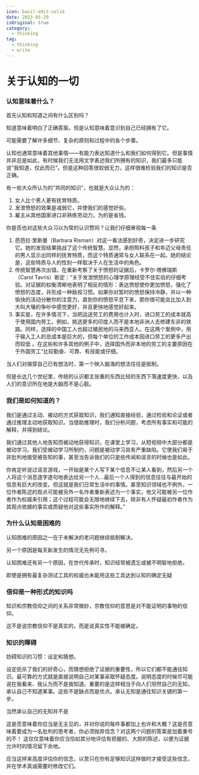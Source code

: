 ```yaml
---
icon: basil:edit-solid
date: 2023-05-29
isOriginal: true
category:
  - thinking
tag:
  - thinking
  - write
---
```


# 关于认知的一切

### 认知意味着什么？

首先认知和知道之间有什么区别吗？

知道意味着明白了正确答案。但是认知意味着意识到自己已经拥有了它。

可能需要了解许多细节、复杂的原则和过程中的各个步骤。

认知也通常意味着其他事情——有能力表达知道什么和我们如何得到它。但是事情并非总是如此，有时候我们无法用文字表述我们所拥有的知识，我们最多只能说”我知道，仅此而已“。但是这种回答很软弱无力，这样很难检验我们的知识是否正确。

有一些大众所认为的”共同的知识“，也就是大众认为的：

1. 女人比个男人更有抚育特质。
2. 发泄愤怒的效果是减弱它，并使我们的感觉好些。
3. 雇主从其他国家进口非熟练劳动力，为的是省钱。

你是否也对这些大众习以为常的认识赞同？让我们仔细审视每一条

1. 芭芭拉·里斯曼（Barbara Risman）对这一看法感到好奇，决定进一步研究它。她的发现结果挑战了这个传统智慧。显然，承担照料孩子和年迈父母责任的男人显示出同样的抚育特质，而这个特质通常与女人联系在一起。她的结论是，这些特质与人的性别一样取决于人在生活中的角色。
2. 传统智慧再次出错。在重新考察了关于愤怒的证据后，卡罗尔·塔佛瑞斯（Carol Tavris）断定：“关于发泄愤怒的心理学原理经受不住实验的仔细考验。对证据的权衡清晰地表明了相反的情形：表达愤怒使你更加愤怒，强化了愤怒的态度，并形成一种敌视习惯。如果你对暂时的愤怒保持冷静，并以一种愉快的活动分散你的注意力，直到你的愤怒平息下来，那你很可能会比加入到大叫大嚷的争吵中感觉更好，并且更快地感觉好起来。
3. 事实是，在许多情况下，当把运送劳工的费用也计入时，进口劳工的成本就高于使用国内劳工。例如，挑选更多的印度人而不是本地非洲人去修建东非的铁路。同样，选择的中国工人也超过殖民地的马来西亚人。在这两个案例中，用于输入工人的总成本是巨大的，但每个单位的工作成本因进口劳工的更多产出而较低
。在这些和许多其他的例子中，选择国外而非本地的劳工的主要原因在于外国劳工“比较勤奋、可靠、有技能或仔细。

当人们对揭穿自己已有想法时，第一个映入脑海的想法往往是抵制。

但是长达几个世纪里，传统的认识都主张重的东西比轻的东西下落速度更快，以及人们的意识所在地是大脑而不是心脏。

### 我们是如何知道的？

我们是通过主动、被动的方式获取知识，我们通知直接经验，通过检验和论证或者通过推理主动地获取知识。当借助推理时，我们分析问题，考虑所有事实和可能的解释，并得到结论。

我们通过其他人地告知而被动地获得知识。在课堂上学习，从短视频中大部分都是被动学习。我们受被动学习所制约，问题是被动学习具有严重缺陷。它使我们易于非批判地接受被告知的事，甚至当告诉我们的只是些传闻和谣言的时候也是如此。

你肯定听说过谣言游戏，一开始是某个人写下某个信息不让某人看到，然后另一个人将这个消息逐字逐句地表达给另一个人…最后一个人得到的信息往往与最开始的信息有巨大的改变。但这就是我们日常生活中的事情。甚至知识领域也不例外，一位作者陈述的观点可能被另外一名作者重新表述为一个事实，他又可能被另一位作者作为权威来引用；这个过程可能会无限地继续下去，除非有人怀疑最初作者作为其观点依据的事实或质疑他对这些事实所作的解释。”

### 为什么认知是困难的

认知困难的原因之一在于未解决的老问题继续抵制解决。

另一个原因是每天新发生的情况无先例可寻。

认知困难还有另一个原因，在世代传承时，知识经常被遗忘或被不明智地拒绝。

即使是拥有最复杂测试工具的权威也未能用这些工具达到认知的确定无疑

### 信仰是一种形式的知识吗

知识和宗教信仰之间的关系非常微妙，宗教信仰的意思是对不能证明的事物的信仰。

这不是说宗教信仰不是真实的，而是说真实性不能被确定。

### 知识的障碍

妨碍知识的习惯：设定和猜想。

设定扼杀了我们的好奇心，而猜想拒绝了证据的重要性，所以它们都不能通往知识。最可靠的方式就是直接说明自己对某事采取怀疑态度。说明态度的时候尽可能说在我看来、我认为而不是我知道。重要的是这样相当于向人们坦然自己的无知，承认自己不知道某事。这些不是缺点而是优点。承认无知是通往知识关键的第一步。

当然承认自己的无知并不是

这是否意味着你应当是无主见的，并对你说的每件事都加上也许和大概？这是否意味着要成为一名批判的思考者，你必须抛弃信念？对这两个问题的答案是加着重号的不！
这仅仅意味着你应当恰如其分地评估有把握的、大胆的陈述，以便为证据允许时的情况留下余地。

应当这样来高度评估你的信念，以至只在你有足够知识这样做时才接受这些信念，并在学术真诚需要时修改它们。